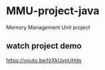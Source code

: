# MMU-project-java
Memory Management Unit project
## watch project demo
https://youtu.be/IzXkUypUHds
